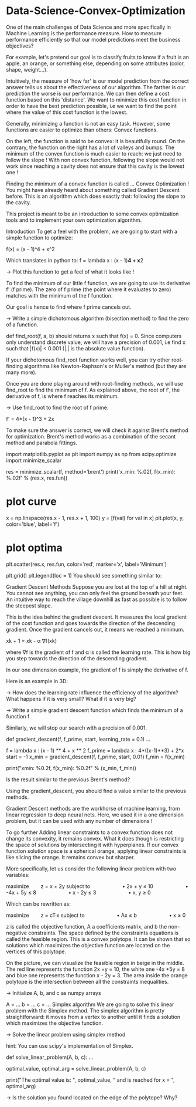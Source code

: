 # Data-Science-Convex-Optimization

One of the main challenges of Data Science and more specifically in Machine Learning is the performance measure.
How to measure performance efficiently so that our model predictions meet the business objectives?

For example, let's pretend our goal is to classify fruits to know if a fruit is an apple, an orange, or something else, depending on some attributes (color, shape, weight...).

Intuitively, the measure of 'how far' is our model prediction from the correct answer tells us about the effectiveness of our algorithm. The farther is our prediction the worse is our performance. We can then define a cost function based on this 'distance'. We want to minimize this cost function in order to have the best prediction possible, i.e we want to find the point where the value of this cost function is the lowest.

Generally, minimizing a function is not an easy task. However, some functions are easier to optimize than others: Convex functions.


On the left, the function is said to be convex: it is beautifully round. On the contrary, the function on the right has a lot of valleys and bumps.
The minimum of the convex function is much easier to reach: we just need to follow the slope ! With non convex function, following the slope would not work since reaching a cavity does not ensure that this cavity is the lowest one !

Finding the minimum of a convex function is called ... Convex Optimization ! You might have already heard about something called Gradient Descent before. This is an algorithm which does exactly that: following the slope to the cavity.

This project is meant to be an introduction to some convex optimization tools and to implement your own optimization algorithm.

Introduction
To get a feel with the problem, we are going to start with a simple function to optimize:

f(x) = (x - 1)^4 + x^2

Which translates in python to: f = lambda x : (x - 1)**4 + x**2

→ Plot this function to get a feel of what it looks like !

To find the minimum of our little f function, we are going to use its derivative f' (f prime). The zero of f prime (the point where it evaluates to zero) matches with the minimum of the f function.

Our goal is hence to find where f prime cancels out.

→ Write a simple dichotomous algorithm (bisection method) to find the zero of a function.

def find_root(f, a, b) should returns x such that f(x) = 0. Since computers only understand discrete value, we will have a precision of 0.001, i.e find x such that |f(x)| < 0.001 (|.| is the absolute value function).

If your dichotomous find_root function works well, you can try other root-finding algorithms like Newton-Raphson's or Muller's method (but they are many more).

Once you are done playing around with root-finding methods, we will use find_root to find the minimum of f. As explained above, the root of f', the derivative of f, is where f reaches its minimum.

→ Use find_root to find the root of f prime.

f' = 4*(x - 1)^3 + 2x

To make sure the answer is correct, we will check it against Brent's method for optimization. Brent's method works as a combination of the secant method and parabola fittings.

import matplotlib.pyplot as plt
import numpy as np
from scipy.optimize import minimize_scalar

res = minimize_scalar(f, method='brent')
print('x_min: %.02f, f(x_min): %.02f' % (res.x, res.fun))

# plot curve
x = np.linspace(res.x - 1, res.x + 1, 100)
y = [f(val) for val in x]
plt.plot(x, y, color='blue', label='f')

# plot optima
plt.scatter(res.x, res.fun, color='red', marker='x', label='Minimum')

plt.grid()
plt.legend(loc = 1)
You should see something similar to:


Gradient Descent Methods
Suppose you are lost at the top of a hill at night. You cannot see anything, you can only feel the ground beneath your feet. An intuitive way to reach the village downhill as fast as possible is to follow the steepest slope.

This is the idea behind the gradient descent. It measures the local gradient of the cost function and goes towards the direction of the descending gradient. Once the gradient cancels out, it means we reached a minimum.

xk + 1 = xk - α ∇f(xk)

where ∇f is the gradient of f and α is called the learning rate. This is how big you step towards the direction of the descending gradient.

In our one dimension example, the gradient of f is simply the derivative of f.

Here is an example in 3D:



→ How does the learning rate influence the efficiency of the algorithm? What happens if it is very small? What if it is very big?

→ Write a simple gradient descent function which finds the minimum of a function f

Similarly, we will stop our search with a precision of 0.001.

def gradient_descent(f, f_prime, start, learning_rate = 0.1)
    ...


f = lambda x : (x - 1) ** 4 + x ** 2
f_prime = lambda x : 4*((x-1)**3) + 2*x
start = -1
x_min = gradient_descent(f, f_prime, start, 0.01)
f_min = f(x_min)

print("xmin: %0.2f, f(x_min): %0.2f" % (x_min, f_min))

Is the result similar to the previous Brent's method?

Using the gradient_descent, you should find a value similar to the previous methods.

Gradient Descent methods are the workhorse of machine learning, from linear regression to deep neural nets.
Here, we used it in a one dimension problem, but it can be used with any number of dimensions !

To go further
Adding linear constraints to a convex function does not change its convexity, it remains convex. What it does though is restricting the space of solutions by intersecting it with hyperplanes.
If our convex function solution space is a spherical orange, applying linear constraints is like slicing the orange. It remains convex but sharper.


More specifically, let us consider the following linear problem with two variables:

maximize   z = x + 2y
subject to
      • 2x + y ≤ 10
      • -4x + 5y ≤ 8
      • x - 2y ≤ 3
      • x, y ≥ 0

Which can be rewritten as:

maximize   z = cT·x
subject to
      • Ax ≤ b
      • x ≥ 0

z is called the objective function, A a coefficients matrix, and b the non-negative constraints. The space defined by the constraints equations is called the feasible region.
This is a convex polytope. It can be shown that so solutions which maximizes the objective function are located on the vertices of this polytope.


On the picture, we can visualize the feasible region in beige in the middle. The red line represents the function 2x +y = 10, the white one -4x +5y = 8 and blue one represents
the function x - 2y = 3. The area inside the orange polytope is the intersection between all the constraints inequalities.

→ Initialize A, b, and c as numpy arrays

A = ...
b = ...
c = ...
Simplex algorithm
We are going to solve this linear problem with the Simplex method.
The simplex algorithm is pretty straightforward: it moves from a vertex to another until it finds a solution which maximizes the objective function.

→ Solve the linear problem using simplex method

hint: You can use scipy's implementation of Simplex.

def solve_linear_problem(A, b, c):
	...

optimal_value, optimal_arg = solve_linear_problem(A, b, c)

print("The optimal value is: ", optimal_value, " and is reached for x = ", optimal_arg)

→ Is the solution you found located on the edge of the polytope? Why?
